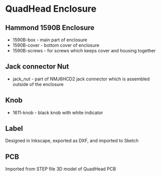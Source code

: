 # QuadHead Enclosure

## Hammond 1590B Enclosure
* 1590B-box - main part of enclosure
* 1590B-cover - bottom cover of enclosure
* 1590B-screws - for screws which keeps cover and housing together

## Jack connector Nut
* jack_nut - part of NMJ6HCD2 jack connector which is assembled outside of the enclosure

## Knob
* 1611-knob - black knob with white indicator

## Label
Designed in Inkscape, exported as DXF, and imported to Sketch

## PCB
Imported from STEP file 3D model of QuadHead PCB